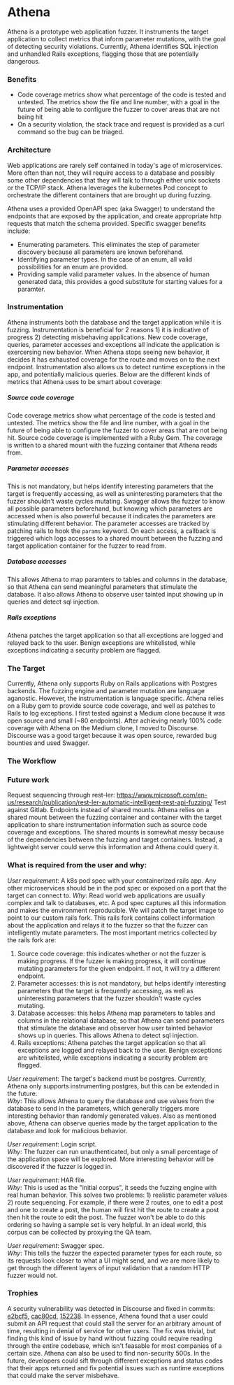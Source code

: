 # Athena
Athena is a prototype web application fuzzer.  It instruments the target application to collect metrics that inform parameter mutations, with the goal of detecting security violations.  Currently, Athena identifies SQL injection and unhandled Rails exceptions, flagging those that are potentially dangerous.

### Benefits
- Code coverage metrics show what percentage of the code is tested and untested.  The metrics show the file and line number, with a goal in the future of being able to configure the fuzzer to cover areas that are not being hit
- On a security violation, the stack trace and request is provided as a curl command so the bug can be triaged.
### Architecture
Web applications are rarely self contained in today's age of microservices. More often than not, they will require access to a database and possibly some other dependencies that they will talk to through either unix sockets or the TCP/IP stack.
Athena leverages the kubernetes Pod concept to orchestrate the different containers that are brought up during fuzzing.

Athena uses a provided OpenAPI spec (aka Swagger) to understand the endpoints that are exposed by the application, and create appropriate http requests that match the schema provided.  Specific swagger benefits include:
- Enumerating parameters.  This eliminates the step of parameter discovery because all parameters are known beforehand.
- Identifying parameter types.  In the case of an enum, all valid possibilities for an enum are provided.
- Providing sample valid parameter values.  In the absence of human generated data, this provides a good substitute for starting values for a paramter.

### Instrumentation
Athena instruments both the database and the target application while it is fuzzing. Instrumentation is beneficial for 2 reasons 1) it is indicative of progress 2) detecting misbehaving applications.  New code coverage, queries, parameter accesses and exceptions all indicate the application is exercersing new behavior.  When Athena stops seeing new behavior, it decides it has exhausted coverage for the route and moves on to the next endpoint.  Instrumentation also allows us to detect runtime exceptions in the app, and potentially malicious queries. Below are the different kinds of metrics that Athena uses to be smart about coverage:

##### Source code coverage
Code coverage metrics show what percentage of the code is tested and untested.  The metrics show the file and line number, with a goal in the future of being able to configure the fuzzer to cover areas that are not being hit.  Source code coverage is implemented with a Ruby Gem.  The coverage is written to a shared mount with the fuzzing container that Athena reads from.

##### Parameter accesses
This is not mandatory, but helps identify interesting parameters that the target is frequently accessing, as well as uninteresting parameters that the fuzzer shouldn't waste cycles mutating.  Swagger allows the fuzzer to know all possible parameters beforehand, but knowing which parameters are accessed when is also powerful because it indicates the parameters are stimulating different behavior.  The parameter accesses are tracked by patching rails to hook the `params` keyword.  On each access, a callback is triggered which logs accesses to a shared mount between the fuzzing and target application container for the fuzzer to read from.

##### Database accesses
This allows Athena to map paramters to tables and columns in the database, so that Athena can send meaningful parameters that stimulate the database.  It also allows Athena to observe user tainted input showing up in queries and detect sql injection.

##### Rails exceptions
Athena patches the target application so that all exceptions are logged and relayed back to the user.  Benign exceptions are whitelisted, while exceptions indicating a security problem are flagged.

### The Target
Currently, Athena only supports Ruby on Rails applications with Postgres backends.  The fuzzing engine and parameter mutation are language aganostic.  However, the instrumentation is language specific.  Athena relies on a Ruby gem to provide source code coverage, and well as patches to Rails to log exceptions.  I first tested against a Medium clone because it was open source and small (~80 endpoints).  After achieving nearly 100% code coverage with Athena on the Medium clone, I moved to Discourse.  Discourse was a good target because it was open source, rewarded bug bounties and used Swagger.

### The Workflow

### Future work
Request sequencing through rest-ler: https://www.microsoft.com/en-us/research/publication/rest-ler-automatic-intelligent-rest-api-fuzzing/
Test against Gitlab.
Endpoints instead of shared mounts.  Athena relies on a shared mount between the fuzzing container and container with the target application to share  instrumentation information such as source code coverage and exceptions.  The shared mounts is somewhat messy because of the dependencies between the fuzzing and target containers.  Instead, a lightweight server could serve this information and Athena could query it.

### What is required from the user and why:
*User requirement*: A k8s pod spec with your containerized rails app.  Any other microservices should be in the pod spec or exposed on a port that the target can connect to.
*Why*: Read world web applications are usually complex and talk to databases, etc.  A pod spec captures all this information and makes the environment reproducible.  We will patch the target image to point to our custom rails fork.  This rails fork contains collect information about the application and relays it to the fuzzer so that the fuzzer can intelligently mutate parameters.  The most important metrics collected by the rails fork are:
1) Source code coverage: this indicates whether or not the fuzzer is making progress.  If the fuzzer is making progress, it will continue mutating parameters for the given endpoint.  If not, it will try a different endpoint.
2) Parameter accesses: this is not mandatory, but helps identify interesting parameters that the target is frequently accessing, as well as uninteresting parameters that the fuzzer shouldn't waste cycles mutating.
3) Database accesses: this helps Athena map parameters to tables and columns in the relational database, so that Athena can send parameters that stimulate the database and observer how user tainted behavior shows up in queries.  This allows Athena to detect sql injection.
4) Rails exceptions: Athena patches the target application so that all exceptions are logged and relayed back to the user.  Benign exceptions are whitelisted, while exceptions indicating a security problem are flagged.

*User requirement*: The target's backend must be postgres.  Currently, Athena only supports instrumenting postgres, but this can be extended in the future.<br/>
*Why*: This allows Athena to query the database and use values from the database to send in the parameters, which generally triggers more interesting behavior than randomly generated values.  Also as mentioned above, Athena can observe queries made by the target application to the database and look for malicious behavior.

*User requirement*: Login script.<br/>
*Why*: The fuzzer can run unauthenticated, but only a small percentage of the application space will be explored.  More interesting behavior will be discovered if the fuzzer is logged in.

*User requirement*: HAR file.<br/>
*Why*: This is used as the "initial corpus", it seeds the fuzzing engine with real human behavior.  This solves two problems: 1) realistic parameter values 2) route sequencing.  For example, if there were 2 routes, one to edit a post and one to create a post, the human will first hit the route to create a post then hit the route to edit the post.  The fuzzer won't be able to do this ordering so having a sample set is very helpful.  In an ideal world, this corpus can be collected by proxying the QA team.

*User requirement*: Swagger spec.<br/>
*Why*: This tells the fuzzer the expected parameter types for each route, so its requests look closer to what a UI might send, and we are more likely to get through the different layers of input validation that a random HTTP fuzzer would not.

### Trophies
A security vulnerability was detected in Discourse and fixed in commits: [e2bcf5](https://github.com/discourse/discourse/commit/e2bcf55077be701a42f25651b26c4ac7028233c7),  [cac80cd](https://github.com/discourse/discourse/commit/cac80cdc3b5f847cfca6bf678e5a4c5e2837bbf3), [152238](https://github.com/discourse/discourse/commit/152238b4cff7ab4c4ce63ba26abd23b0abf05129).
In essence, Athena found that a user could submit an API request that could stall the server for an arbitrary amount of time, resulting in denial of service for other users. The fix was trivial, but finding this kind of issue by hand without fuzzing could require reading through the entire codebase, which isn't feasable for most companies of a certain size.
Athena can also be used to find non-security 500s. In the future, developers could sift through different exceptions and status codes that their apps returned and fix potential issues such as runtime exceptions that could make the server misbehave.
